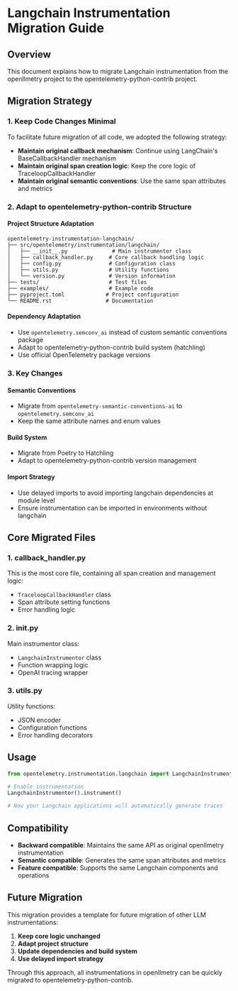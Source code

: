 # Langchain Instrumentation Migration Guide

## Overview

This document explains how to migrate Langchain instrumentation from the openllmetry project to the opentelemetry-python-contrib project.

## Migration Strategy

### 1. Keep Code Changes Minimal

To facilitate future migration of all code, we adopted the following strategy:

- **Maintain original callback mechanism**: Continue using LangChain's BaseCallbackHandler mechanism
- **Maintain original span creation logic**: Keep the core logic of TraceloopCallbackHandler
- **Maintain original semantic conventions**: Use the same span attributes and metrics

### 2. Adapt to opentelemetry-python-contrib Structure

#### Project Structure Adaptation
```
opentelemetry-instrumentation-langchain/
├── src/opentelemetry/instrumentation/langchain/
│   ├── __init__.py              # Main instrumentor class
│   ├── callback_handler.py     # Core callback handling logic
│   ├── config.py               # Configuration class
│   ├── utils.py                # Utility functions
│   └── version.py              # Version information
├── tests/                      # Test files
├── examples/                   # Example code
├── pyproject.toml             # Project configuration
└── README.rst                 # Documentation
```

#### Dependency Adaptation
- Use `opentelemetry.semconv_ai` instead of custom semantic conventions package
- Adapt to opentelemetry-python-contrib build system (hatchling)
- Use official OpenTelemetry package versions

### 3. Key Changes

#### Semantic Conventions
- Migrate from `opentelemetry-semantic-conventions-ai` to `opentelemetry.semconv_ai`
- Keep the same attribute names and enum values

#### Build System
- Migrate from Poetry to Hatchling
- Adapt to opentelemetry-python-contrib version management

#### Import Strategy
- Use delayed imports to avoid importing langchain dependencies at module level
- Ensure instrumentation can be imported in environments without langchain

## Core Migrated Files

### 1. callback_handler.py
This is the most core file, containing all span creation and management logic:
- `TraceloopCallbackHandler` class
- Span attribute setting functions
- Error handling logic

### 2. __init__.py
Main instrumentor class:
- `LangchainInstrumentor` class
- Function wrapping logic
- OpenAI tracing wrapper

### 3. utils.py
Utility functions:
- JSON encoder
- Configuration functions
- Error handling decorators

## Usage

```python
from opentelemetry.instrumentation.langchain import LangchainInstrumentor

# Enable instrumentation
LangchainInstrumentor().instrument()

# Now your Langchain applications will automatically generate traces
```

## Compatibility

- **Backward compatible**: Maintains the same API as original openllmetry instrumentation
- **Semantic compatible**: Generates the same span attributes and metrics
- **Feature compatible**: Supports the same Langchain components and operations

## Future Migration

This migration provides a template for future migration of other LLM instrumentations:

1. **Keep core logic unchanged**
2. **Adapt project structure**
3. **Update dependencies and build system**
4. **Use delayed import strategy**

Through this approach, all instrumentations in openllmetry can be quickly migrated to opentelemetry-python-contrib. 